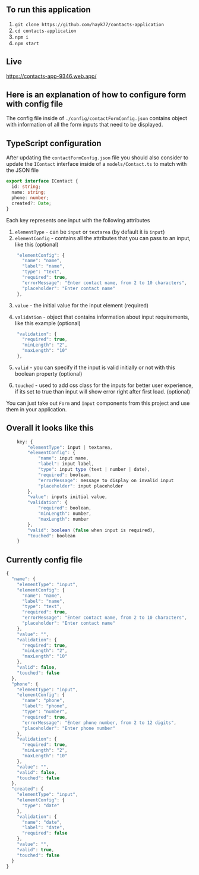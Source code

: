 ## To run this application

1. `git clone https://github.com/hayk77/contacts-application`
2. `cd contacts-application`
3. `npm i`
4. `npm start`

## Live

https://contacts-app-9346.web.app/

## Here is an explanation of how to configure form with config file

The config file inside of `./config/contactFormConfig.json` contains object with information of all the form inputs that need to be displayed.

## TypeScript configuration

After updating the `contactFormConfig.json` file you should also consider to update the `IContact` interface inside of a `models/Contact.ts` to match with the JSON file

```typescript
export interface IContact {
  id: string;
  name: string;
  phone: number;
  created?: Date;
}
```

Each key represents one input with the following attributes

1. `elementType` - can be `input` or `textarea` (by default it is `input`)
2. `elementConfig` - contains all the attributes that you can pass to an input, like this (optional)

```javascript
    "elementConfig": {
      "name": "name",
      "label": "name",
      "type": "text",
      "required": true,
      "errorMessage": "Enter contact name, from 2 to 10 characters",
      "placeholder": "Enter contact name"
    },
```

3. `value` - the initial value for the input element (required)

4. `validation` - object that contains information about input requirements, like this example (optional)

```javascript
    "validation": {
      "required": true,
      "minLength": "2",
      "maxLength": "10"
    },
```

5. `valid` - you can specify if the input is valid initially or not with this boolean property (optional)

6. `touched` - used to add css class for the inputs for better user experience, if its set to true than input will show error right after first load. (optional)

You can just take out `Form` and `Input` components from this project and use them in your application.

## Overall it looks like this

```javascript
    key: {
        "elementType": input | textarea,
        "elementConfig": {
            "name": input name,
            "label": input label,
            "type": input type (text | number | date),
            "required": boolean,
            "errorMessage": message to display on invalid input
            "placeholder": input placeholder
        },
        "value": inputs initial value,
        "validation": {
            "required": boolean,
            "minLength": number,
            "maxLength": number
        },
        "valid": boolean (false when input is required),
        "touched": boolean
    }
```

## Currently config file

```javascript
{
  "name": {
    "elementType": "input",
    "elementConfig": {
      "name": "name",
      "label": "name",
      "type": "text",
      "required": true,
      "errorMessage": "Enter contact name, from 2 to 10 characters",
      "placeholder": "Enter contact name"
    },
    "value": "",
    "validation": {
      "required": true,
      "minLength": "2",
      "maxLength": "10"
    },
    "valid": false,
    "touched": false
  },
  "phone": {
    "elementType": "input",
    "elementConfig": {
      "name": "phone",
      "label": "phone",
      "type": "number",
      "required": true,
      "errorMessage": "Enter phone number, from 2 to 12 digits",
      "placeholder": "Enter phone number"
    },
    "validation": {
      "required": true,
      "minLength": "2",
      "maxLength": "10"
    },
    "value": "",
    "valid": false,
    "touched": false
  },
  "created": {
    "elementType": "input",
    "elementConfig": {
      "type": "date"
    },
    "validation": {
      "name": "date",
      "label": "date",
      "required": false
    },
    "value": "",
    "valid": true,
    "touched": false
  }
}
```
